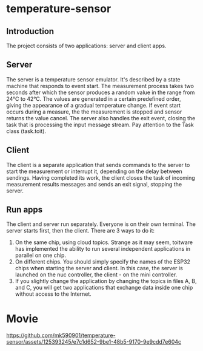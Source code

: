 # temperature-sensor

## Introduction
The project consists of two applications: server and client apps.

## Server
The server is a temperature sensor emulator. It's described by a state machine that responds to event start. The measurement process takes two seconds after which the sensor produces a random value in the range from 24°C to 42°C. The values are generated in a certain predefined order, giving the appearance of a gradual temperature change. If event start occurs during a measure, the the measurement is stopped and sensor returns the value cancel. The server also handles the exit event, closing the task that is processing the input message stream. Pay attention to the Task class (task.toit).

## Client
The client is a separate application that sends commands to the server to start the measurement or interrupt it, depending on the delay between sendings. Having completed its work, the client closes the task of incoming measurement results messages and sends an exit signal, stopping the server.

## Run apps
The client and server run separately. Everyone is on their own terminal. The server starts first, then the client. There are 3 ways to do it:
1. On the same chip, using cloud topics. Strange as it may seem, toitware has implemented the ability to run several independent applications in parallel on one chip.
2. On different chips. You should simply specify the names of the ESP32 chips when starting the server and client. In this case, the server is launched on the nuc controller, the client - on the mini controller.
3. If you slightly change the application by changing the topics in files A, B, and C, you will get two applications that exchange data inside one chip without access to the Internet.

# Movie

https://github.com/mk590901/temperature-sensor/assets/125393245/e7c1d652-9be1-48b5-9170-9e9cdd7e604c


